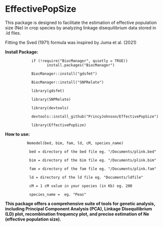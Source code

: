 # EffectivePopSize
This package is designed to facilitate the estimation of effective population size (Ne) in crop species by analyzing linkage disequilibrium data stored in .ld files.

Fitting the Sved (1971) formula was inspired by Juma et al. (2021)


**Install Package:**

                if (!require("BiocManager", quietly = TRUE))
                       install.packages("BiocManager")
                       
                BiocManager::install("gdsfmt")
                
                BiocManager::install("SNPRelate")
                
                library(gdsfmt)
                
                library(SNPRelate)
                
                library(devtools)
                              
                devtools::install_github("PrincyJohnson/EffectivePopSize")
                              
                library(EffectivePopSize)



**How to use:**

              Nemodel(bed, bim, fam, ld, cM, species_name)

               bed = directory of the bed file eg. "/Documents/plink.bed"
                              
               bim = directory of the bim file eg. "/Documents/plink.bim"
                              
               fam = directory of the fam file eg. "/Documents/plink.fam"
                                
               ld = directory of the ld file eg. "Documents/ldfile"
                              
               cM = 1 cM value in your species (in Kb) eg. 200

               species_name =  eg. "Peas"

**This package offers a comprehensive suite of tools for genetic analysis, including Principal Component Analysis (PCA), Linkage Disequilibrium (LD) plot, recombination frequency plot, and precise estimation of Ne (effective population size).**
